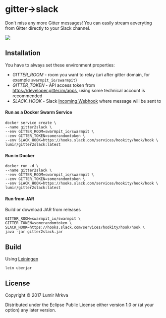 # gitter→slack

Don't miss any more Gitter messages! You can easily stream aeveryting from Gitter directly to your Slack channel.

![](https://user-images.githubusercontent.com/2580779/33510883-010cd5fe-d712-11e7-85b7-a314b517662a.png)

## Installation

You have to always set these environment properties:
* *GITTER_ROOM* - room you want to relay (uri after gitter domain, for example `swarmpit_io/swarmpit`) 
* *GITTER_TOKEN* - API access token from https://developer.gitter.im/apps, using some technical account is recommended
* *SLACK_HOOK* - Slack [Incoming Webhook](https://api.slack.com/incoming-webhooks) where message will be sent to

#### Run as a Docker Swarm Service

```
docker service create \
--name gitter2slack \
--env GITTER_ROOM=swarmpit_io/swarmpit \
--env GITTER_TOKEN=somerandomtoken \
--env SLACK_HOOK=https://hooks.slack.com/services/hookity/hook/hook \
lumir/gitter2slack:latest
```

#### Run in Docker

```
docker run -d \
--name gitter2slack \
--env GITTER_ROOM=swarmpit_io/swarmpit \
--env GITTER_TOKEN=somerandomtoken \
--env SLACK_HOOK=https://hooks.slack.com/services/hookity/hook/hook \
lumir/gitter2slack:latest
```

#### Run from JAR

Build or download JAR from releases

```
GITTER_ROOM=swarmpit_io/swarmpit \
GITTER_TOKEN=somerandomtoken \
SLACK_HOOK=https://hooks.slack.com/services/hookity/hook/hook \
java -jar gitter2slack.jar

```

## Build

Using [Leiningen](https://leiningen.org)

```
lein uberjar
```

## License

Copyright © 2017 Lumir Mrkva

Distributed under the Eclipse Public License either version 1.0 or (at
your option) any later version.
